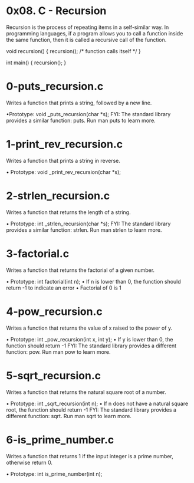 # 0x08. C - Recursion
Recursion is the process of repeating items in a self-similar way. In programming languages, if a program allows you to call a function inside the same function, then it is called a recursive call of the function.

void recursion() {
   recursion(); /* function calls itself */
}

int main() {
   recursion();
}



# 0-puts_recursion.c
Writes a function that prints a string, followed by a new line.

•Prototype: void _puts_recursion(char *s);
FYI: The standard library provides a similar function: puts. Run man puts to learn more.

# 1-print_rev_recursion.c
Writes a function that prints a string in reverse.

• Prototype: void _print_rev_recursion(char *s);

# 2-strlen_recursion.c
Writes a function that returns the length of a string.

• Prototype: int _strlen_recursion(char *s);
FYI: The standard library provides a similar function: strlen. Run man strlen to learn more.

# 3-factorial.c
Writes a function that returns the factorial of a given number.

• Prototype: int factorial(int n);
• If n is lower than 0, the function should return -1 to indicate an error
• Factorial of 0 is 1

# 4-pow_recursion.c
Writes a function that returns the value of x raised to the power of y.

• Prototype: int _pow_recursion(int x, int y);
• If y is lower than 0, the function should return -1
FYI: The standard library provides a different function: pow. Run man pow to learn more.

# 5-sqrt_recursion.c
Writes a function that returns the natural square root of a number.

• Prototype: int _sqrt_recursion(int n);
• If n does not have a natural square root, the function should return -1
FYI: The standard library provides a different function: sqrt. Run man sqrt to learn more.

# 6-is_prime_number.c
Writes a function that returns 1 if the input integer is a prime number, otherwise return 0.

• Prototype: int is_prime_number(int n);
